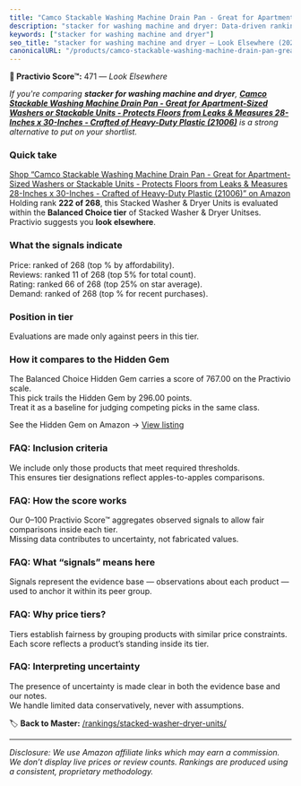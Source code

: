 ```yaml
---
title: "Camco Stackable Washing Machine Drain Pan - Great for Apartment-Sized Washers or Stackable Units - Protects Floors from Leaks & Measures 28-Inches x 30-Inches - Crafted of Heavy-Duty Plastic (21006)"
description: "stacker for washing machine and dryer: Data-driven ranking using the Practivio Score™. Positioned by quality, value, demand, findability, momentum."
keywords: ["stacker for washing machine and dryer"]
seo_title: "stacker for washing machine and dryer — Look Elsewhere (2025)"
canonicalURL: "/products/camco-stackable-washing-machine-drain-pan-great-for-apartment-sized-washers-or-stackable-units-protects-floors-from-leaks-measures-28-inches-x-30-inches-crafted-of-heavy-duty-plastic-21006-B07ZPHZVDC/"
---
```


**🚫 Practivio Score™:** 471 — _Look Elsewhere_


*If you're comparing **stacker for washing machine and dryer**, **[Camco Stackable Washing Machine Drain Pan - Great for Apartment-Sized Washers or Stackable Units - Protects Floors from Leaks & Measures 28-Inches x 30-Inches - Crafted of Heavy-Duty Plastic (21006)](https://www.amazon.com/dp/B07ZPHZVDC?tag=practivio-20)** is a strong alternative to put on your shortlist.*
### Quick take
[Shop “Camco Stackable Washing Machine Drain Pan - Great for Apartment-Sized Washers or Stackable Units - Protects Floors from Leaks & Measures 28-Inches x 30-Inches - Crafted of Heavy-Duty Plastic (21006)” on Amazon](https://www.amazon.com/dp/B07ZPHZVDC?tag=practivio-20)
Holding rank **222 of 268**, this Stacked Washer & Dryer Units is evaluated within the **Balanced Choice tier** of Stacked Washer & Dryer Unitses.  
Practivio suggests you **look elsewhere**.

### What the signals indicate
Price: ranked  of 268 (top % by affordability).  
Reviews: ranked 11 of 268 (top 5% for total count).  
Rating: ranked 66 of 268 (top 25% on star average).  
Demand: ranked  of 268 (top % for recent purchases).

### Position in tier
Evaluations are made only against peers in this tier.

### How it compares to the Hidden Gem
The Balanced Choice Hidden Gem carries a score of 767.00 on the Practivio scale.  
This pick trails the Hidden Gem by 296.00 points.  
Treat it as a baseline for judging competing picks in the same class.  

See the Hidden Gem on Amazon → [View listing](https://www.amazon.com/dp/B09YLKMHLH?tag=practivio-20)

### FAQ: Inclusion criteria
We include only those products that meet required thresholds.  
This ensures tier designations reflect apples-to-apples comparisons.

### FAQ: How the score works
Our 0–100 Practivio Score™ aggregates observed signals to allow fair comparisons inside each tier.  
Missing data contributes to uncertainty, not fabricated values.

### FAQ: What “signals” means here
Signals represent the evidence base — observations about each product — used to anchor it within its peer group.

### FAQ: Why price tiers?
Tiers establish fairness by grouping products with similar price constraints.  
Each score reflects a product’s standing inside its tier.

### FAQ: Interpreting uncertainty
The presence of uncertainty is made clear in both the evidence base and our notes.  
We handle limited data conservatively, never with assumptions.


🏷️ **Back to Master:** [/rankings/stacked-washer-dryer-units/](/rankings/stacked-washer-dryer-units/)

---
_Disclosure: We use Amazon affiliate links which may earn a commission. We don’t display live prices or review counts. Rankings are produced using a consistent, proprietary methodology._
